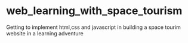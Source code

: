 # web_learning_with_space_tourism
Getting to implement html,css and javascript in building a space tourim website in a learning adventure
